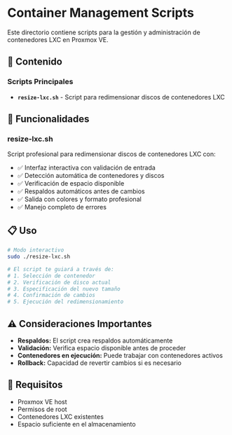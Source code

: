 # Container Management Scripts

Este directorio contiene scripts para la gestión y administración de contenedores LXC en Proxmox VE.

## 📁 Contenido

### Scripts Principales
- **`resize-lxc.sh`** - Script para redimensionar discos de contenedores LXC

## 🎯 Funcionalidades

### resize-lxc.sh
Script profesional para redimensionar discos de contenedores LXC con:
- ✅ Interfaz interactiva con validación de entrada
- ✅ Detección automática de contenedores y discos
- ✅ Verificación de espacio disponible
- ✅ Respaldos automáticos antes de cambios
- ✅ Salida con colores y formato profesional
- ✅ Manejo completo de errores

## 📋 Uso

```bash
# Modo interactivo
sudo ./resize-lxc.sh

# El script te guiará a través de:
# 1. Selección de contenedor
# 2. Verificación de disco actual
# 3. Especificación del nuevo tamaño
# 4. Confirmación de cambios
# 5. Ejecución del redimensionamiento
```

## ⚠️ Consideraciones Importantes

- **Respaldos:** El script crea respaldos automáticamente
- **Validación:** Verifica espacio disponible antes de proceder
- **Contenedores en ejecución:** Puede trabajar con contenedores activos
- **Rollback:** Capacidad de revertir cambios si es necesario

## 🔧 Requisitos

- Proxmox VE host
- Permisos de root
- Contenedores LXC existentes
- Espacio suficiente en el almacenamiento
